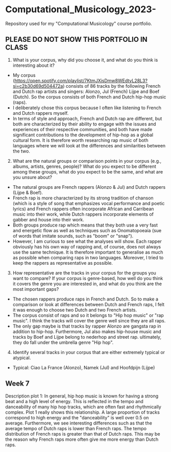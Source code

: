 # Computational_Musicology_2023-
Repository used for my "Computational Musicology" course portfolio. 

## PLEASE DO NOT SHOW THIS PORTFOLIO IN CLASS

1. What is your corpus, why did you choose it, and what do you think is interesting about it?
  - My corpus (https://open.spotify.com/playlist/7KtmJXjsDmw8WEdtyL28L3?si=c2b30d69d504472a) consists of 86 tracks by the following French and Dutch rap artists and singers: Alonzo, Jul (French) Lijpe and Boef (Dutch). So the corpus consists of both French and Dutch hip-hop music (raps). 
  - I deliberately chose this corpus because I often like listening to French and Dutch rappers myself. 
  - In terms of style and approach, French and Dutch rap are different, but both are characterized by their ability to engage with the issues and experiences of their respective communities, and both have made significant contributions to the development of hip-hop as a global cultural form. It is therefore worth researching rap music of both languages where we will look at the differences and similarities between the two. 

2. What are the natural groups or comparison points in your corpus (e.g., albums, artists, genres, people)? What do you expect to be different among these groups, what do you expect to be the same, and what are you unsure about? 
  - The natural groups are French rappers (Alonzo & Jul) and Dutch rappers (Lijpe & Boef). 
  - French rap is more characterized by its strong tradition of chanson (which is a style of song that emphasizes vocal performance and poetic lyrics) and French rappers often incorporate African and Carribean music into their work, while Dutch rappers incorporate elements of gabber and house into their work.
  - Both groups produce rap which means that they both use a very fast and energetic flow as well as techniques such as Onomatopoeaia (sue of words that imitate sounds, such as "boom" or "snap"). 
  - However, I am curious to see what the analyses will show. Each rapper obviously has his own way of rapping and, of course, does not always use the same technique. It is therefore important to generalise as much as possible when comparing raps in two languages. Moreover, I tried to keep the rappers as representative as possible. 
  
  3. How representative are the tracks in your corpus for the groups you want to compare? If your corpus is genre-based, how well do you think it covers the genre you are interested in, and what do you think are the most important gaps? 
  - The chosen rappers produce raps in French and Dutch. So to make a comparison or look at differences between Dutch and French raps, I felt it was enough to choose two Dutch and two French artists. 
  - The corpus consist of raps and so it belongs to "Hip hop music" or "rap music". I think the tracks will cover the genre well since they are all raps. 
  - The only gap maybe is that tracks by rapper Alonzo are gangsta rap in addition to hip-hop. Furthermore, Jul also makes hip-house music and tracks by Boef and Lijpe belong to nederhop and street rap. ultimately, they do fall under the umbrella genre "Hip hop".
  
  4. Identify several tracks in your corpus that are either extremely typical or atypical.
   - Typical: Ciao La France (Alonzo), Namek (Jul) and Hoofdpijn (Lijpe) 
   
 ## Week 7
Description plot 1: In general, hip hop music is known for having a strong beat and a high level of energy. This is reflected in the tempo and danceability of many hip hop tracks, which are often fast and rhythmically complex. 
Plot 1 really shows this relationship. A large proportion of tracks correspond to high energy and the "danceability" is well over 0.5 on average. Furthermore, we see interesting differences such as that the average tempo of Dutch raps is lower than French raps. The tempo distribution of French raps is greater than that of Dutch raps. This may be the reason why French raps more often give me more energy than Dutch raps. 
 
